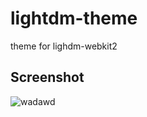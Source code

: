 # lightdm-theme
theme for lighdm-webkit2

## Screenshot

![wadawd](https://user-images.githubusercontent.com/38096925/50282392-a0844b80-0420-11e9-8ac0-e88fdf527126.png)
